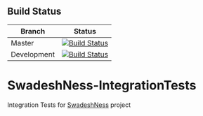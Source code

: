 Build Status
------------

Branch | Status
| ------------- |:-------------:|
Master      | [![Build Status](https://circleci.com/gh/aeternas/SwadeshNess-IntegrationTests/tree/master.svg?style=svg)](https://circleci.com/gh/aeternas/SwadeshNess-IntegrationTests/tree/master)
Development | [![Build Status](https://circleci.com/gh/aeternas/SwadeshNess-IntegrationTests/tree/development.svg?style=svg)](https://circleci.com/gh/aeternas/SwadeshNess-IntegrationTests/tree/development)

# SwadeshNess-IntegrationTests
Integration Tests for [SwadeshNess](https://github.com/aeternas/SwadeshNess) project
